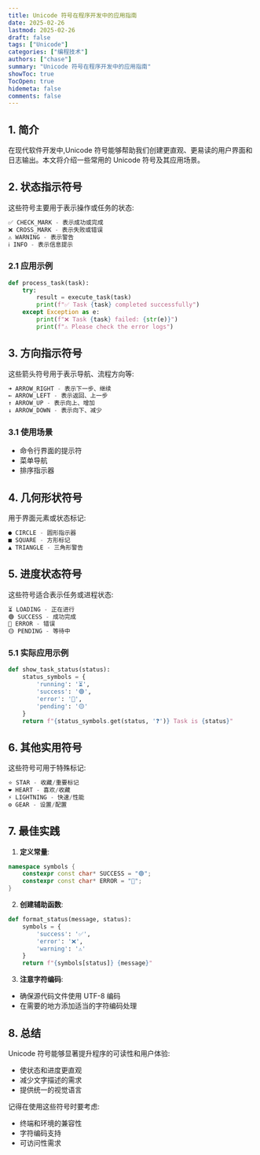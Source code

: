 ```yaml
---
title: Unicode 符号在程序开发中的应用指南
date: 2025-02-26
lastmod: 2025-02-26
draft: false
tags: ["Unicode"]
categories: ["编程技术"]
authors: ["chase"]
summary: "Unicode 符号在程序开发中的应用指南"
showToc: true
TocOpen: true
hidemeta: false
comments: false
---
```



## 1. 简介

在现代软件开发中,Unicode 符号能够帮助我们创建更直观、更易读的用户界面和日志输出。本文将介绍一些常用的 Unicode 符号及其应用场景。

## 2. 状态指示符号

这些符号主要用于表示操作或任务的状态:

```cpp
✅ CHECK_MARK - 表示成功或完成
❌ CROSS_MARK - 表示失败或错误  
⚠️ WARNING - 表示警告
ℹ️ INFO - 表示信息提示
```

### 2.1 应用示例

```python
def process_task(task):
    try:
        result = execute_task(task)
        print(f"✅ Task {task} completed successfully")
    except Exception as e:
        print(f"❌ Task {task} failed: {str(e)}")
        print(f"⚠️ Please check the error logs")
```

## 3. 方向指示符号

这些箭头符号用于表示导航、流程方向等:

```cpp
➜ ARROW_RIGHT - 表示下一步、继续
← ARROW_LEFT - 表示返回、上一步
↑ ARROW_UP - 表示向上、增加
↓ ARROW_DOWN - 表示向下、减少
```

### 3.1 使用场景

- 命令行界面的提示符
- 菜单导航
- 排序指示器

## 4. 几何形状符号

用于界面元素或状态标记:

```cpp
● CIRCLE - 圆形指示器
■ SQUARE - 方形标记
▲ TRIANGLE - 三角形警告
```

## 5. 进度状态符号

这些符号适合表示任务或进程状态:

```cpp
⏳ LOADING - 正在进行
🟢 SUCCESS - 成功完成
🔴 ERROR - 错误
🟡 PENDING - 等待中
```

### 5.1 实际应用示例

```python
def show_task_status(status):
    status_symbols = {
        'running': '⏳',
        'success': '🟢',
        'error': '🔴',
        'pending': '🟡'
    }
    return f"{status_symbols.get(status, '❓')} Task is {status}"
```

## 6. 其他实用符号

这些符号可用于特殊标记:

```cpp
⭐ STAR - 收藏/重要标记
❤️ HEART - 喜欢/收藏
⚡ LIGHTNING - 快速/性能
⚙️ GEAR - 设置/配置
```

## 7. 最佳实践

1. **定义常量**:
```cpp
namespace symbols {
    constexpr const char* SUCCESS = "🟢";
    constexpr const char* ERROR = "🔴";
}
```

2. **创建辅助函数**:
```python
def format_status(message, status):
    symbols = {
        'success': '✅',
        'error': '❌',
        'warning': '⚠️'
    }
    return f"{symbols[status]} {message}"
```

3. **注意字符编码**:
- 确保源代码文件使用 UTF-8 编码
- 在需要的地方添加适当的字符编码处理

## 8. 总结

Unicode 符号能够显著提升程序的可读性和用户体验:
- 使状态和进度更直观
- 减少文字描述的需求
- 提供统一的视觉语言

记得在使用这些符号时要考虑:
- 终端和环境的兼容性
- 字符编码支持
- 可访问性需求
